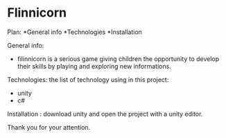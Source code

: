 # Flinnicorn
Plan:
*General info
*Technologies
*Installation

General info:
* filinnicorn is a serious game giving children the opportunity to develop their skills by 
playing and exploring new informations.

Technologies:
the list of technology using in this project: 
* unity 
* c#

Installation :
download unity and open the project with a unity editor.

Thank you for your attention.
